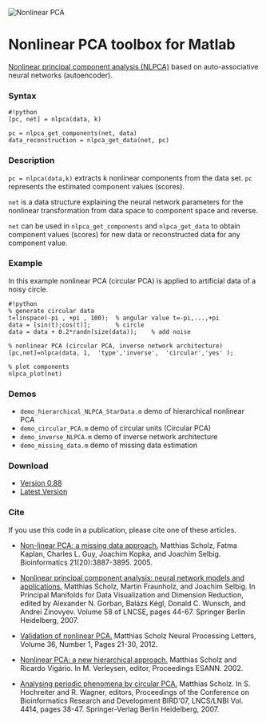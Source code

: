 ![Nonlinear PCA](http://www.nlpca.org/fig_nlpca_nonlinear_PCA_autoencoder_3d_small.png "Nonlinear PCA")

# Nonlinear PCA toolbox for Matlab #

[Nonlinear principal component analysis (NLPCA)](http://www.nlpca.org/) based on auto-associative neural networks (autoencoder).

### Syntax ###

```
#!python
[pc, net] = nlpca(data, k)

pc = nlpca_get_components(net, data)
data_reconstruction = nlpca_get_data(net, pc)
```

### Description ###

`pc = nlpca(data,k)` extracts k nonlinear components from the data set. `pc` represents the estimated component values (scores).

`net` is a data structure explaining the neural network parameters for the nonlinear transformation from data space to component space and reverse.

`net` can be used in `nlpca_get_components` and `nlpca_get_data` to obtain component values (scores) for new data or reconstructed data for any component value. 

### Example ###

In this example nonlinear PCA (circular PCA) is applied to artificial data of a noisy circle.

```
#!python
% generate circular data
t=linspace(-pi , +pi , 100);  % angular value t=-pi,...,+pi
data = [sin(t);cos(t)];       % circle
data = data + 0.2*randn(size(data));    % add noise

% nonlinear PCA (circular PCA, inverse network architecture)
[pc,net]=nlpca(data, 1,  'type','inverse',  'circular','yes' );
              
% plot components
nlpca_plot(net)
```

### Demos ###

* `demo_hierarchical_NLPCA_StarData.m` demo of hierarchical nonlinear PCA
* `demo_circular_PCA.m` 	demo of circular units (Circular PCA)
* `demo_inverse_NLPCA.m` 	demo of inverse network architecture
* `demo_missing_data.m` 	demo of missing data estimation


### Download ###
* [Version 0.88](https://bitbucket.org/matthias-scholz/nonlinear-pca-toolbox-for-matlab/get/Version-0.88.zip)
* [Latest Version](https://bitbucket.org/matthias-scholz/nonlinear-pca-toolbox-for-matlab/downloads)

### Cite ###

If you use this code in a publication, please cite one of these articles.

 *  [Non-linear PCA: a missing data approach.](http://bioinformatics.oxfordjournals.org/content/21/20/3887.full)
    Matthias Scholz, Fatma Kaplan, Charles L. Guy, Joachim Kopka, and Joachim Selbig.
    Bioinformatics 21(20):3887-3895. 2005.
    
 *  [Nonlinear principal component analysis: neural network models and applications.](http://pca.narod.ru/2MainGorbanKeglWunschZin.pdf)
    Matthias Scholz, Martin Fraunholz, and Joachim Selbig.
    In Principal Manifolds for Data Visualization and Dimension Reduction, edited by Alexander N. Gorban, Balázs Kégl, Donald C. Wunsch, and Andrei Zinovyev. Volume 58 of LNCSE, pages 44-67. Springer Berlin Heidelberg, 2007.
   
 *  [Validation of nonlinear PCA.](http://www.matthias-scholz.de/scholz_NLPCA_validation_NeuralProcessLett2012.pdf)
    Matthias Scholz
    Neural Processing Letters, Volume 36, Number 1, Pages 21-30, 2012.
   
 *  [Nonlinear PCA: a new hierarchical approach.](http://www.matthias-scholz.de/scholz_vigario_NLPCA_esann2002.pdf)
    Matthias Scholz and Ricardo Vigário.
    In M. Verleysen, editor, Proceedings ESANN. 2002.
  

  * [Analysing periodic phenomena by circular PCA.](http://www.matthias-scholz.de/scholz_circularPCA_BIRD2007.pdf)
    Matthias Scholz.
    In S. Hochreiter and R. Wagner, editors, Proceedings of the Conference on Bioinformatics Research and Development BIRD'07, LNCS/LNBI Vol. 4414, pages 38-47. Springer-Verlag Berlin Heidelberg, 2007.